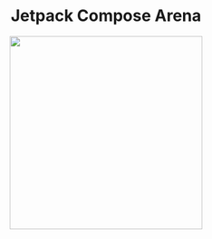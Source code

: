 <h1 align = "center">
  Jetpack Compose Arena
</h1>

<p align = "center">
   <img align="center" src="https://github.com/sparrow007/Jetpack-Compose-Arena/assets/22986571/b1ca4dbc-ea4e-4583-a1ab-412f2a09de8c" width = 340 height = 340 />
</p>



